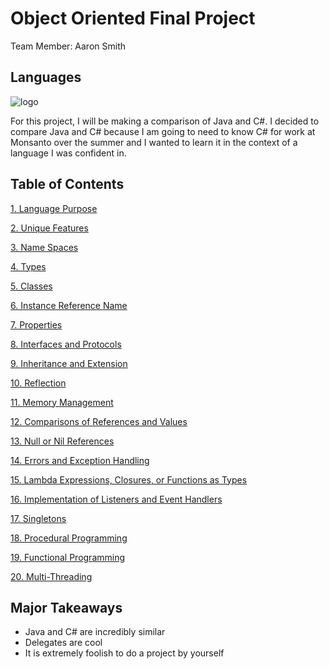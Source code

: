 # Object Oriented Final Project

Team Member: Aaron Smith

Languages
--- 

![logo](https://snag.gy/E4ZyCe.jpg)

For this project, I will be making a comparison of Java and C#. I decided to compare Java and C# because I am going to need to know C# for work at Monsanto over the summer and I wanted to learn it in the context of a language I was confident in.

Table of Contents
--- 

[1. Language Purpose](1LanguagePurpose.md)

[2. Unique Features](2UniqueFeatures.md)

[3. Name Spaces](3NameSpaces.md)

[4. Types](4Types.md)

[5. Classes](5Classes.md)

[6. Instance Reference Name](6InstanceReferenceName.md)

[7. Properties](7Properties.md)

[8. Interfaces and Protocols](8InterfacesAndProtocols.md)

[9. Inheritance and Extension](9InheritanceAndExtension.md)

[10. Reflection](10Reflection.md)

[11. Memory Management](11MemoryManagement.md)

[12. Comparisons of References and Values](12ComparisonsOfReferencesAndValues.md)

[13. Null or Nil References](13NullOrNilReferences.md)

[14. Errors and Exception Handling](14ErrorsAndExceptionHandling.md)

[15. Lambda Expressions, Closures, or Functions as Types](15LambdaExpressions.md)

[16. Implementation of Listeners and Event Handlers](16ImplementationOfListenersAndEventHandlers.md)

[17. Singletons](17Singleton.md)

[18. Procedural Programming](18ProceduralProgramming.md)

[19. Functional Programming](19FunctionalProgramming.md)

[20. Multi-Threading](20Multithreading.md)

Major Takeaways
---
* Java and C# are incredibly similar
* Delegates are cool
* It is extremely foolish to do a project by yourself
